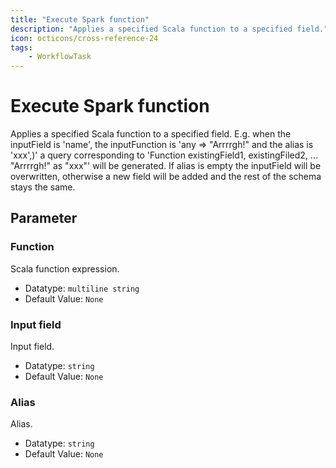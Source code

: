 ```yaml
---
title: "Execute Spark function"
description: "Applies a specified Scala function to a specified field."
icon: octicons/cross-reference-24
tags: 
    - WorkflowTask
---
```

# Execute Spark function
<!-- This file was generated - DO NOT CHANGE IT MANUALLY -->



Applies a specified Scala function to a specified field. E.g. when the inputField is 'name', the inputFunction is 'any => "Arrrrgh!" and the alias is 'xxx',)'
a query corresponding to 'Function existingField1, existingFiled2, ... "Arrrrgh!" as "xxx"'  will be generated.
If alias is empty the inputField will be overwritten, otherwise a new field will be added and the rest of the schema stays the same.


## Parameter

### Function

Scala function expression.

- Datatype: `multiline string`
- Default Value: `None`



### Input field

Input field.

- Datatype: `string`
- Default Value: `None`



### Alias

Alias.

- Datatype: `string`
- Default Value: `None`



